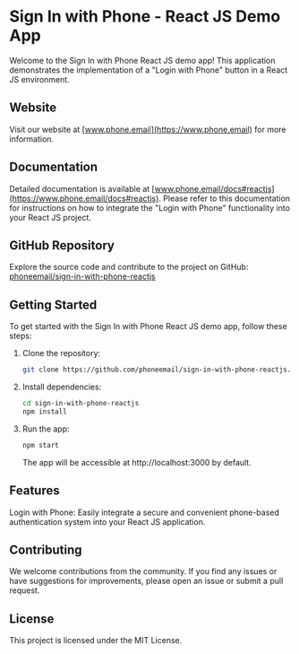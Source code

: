 # Sign In with Phone - React JS Demo App

Welcome to the Sign In with Phone React JS demo app! This application demonstrates the implementation of a "Login with Phone" button in a React JS environment.

## Website

Visit our website at [www.phone.email](https://www.phone.email) for more information.

## Documentation

Detailed documentation is available at [www.phone.email/docs#reactjs](https://www.phone.email/docs#reactjs). Please refer to this documentation for instructions on how to integrate the "Login with Phone" functionality into your React JS project.

## GitHub Repository

Explore the source code and contribute to the project on GitHub: [phoneemail/sign-in-with-phone-reactjs](https://github.com/phoneemail/sign-in-with-phone-reactjs)

## Getting Started

To get started with the Sign In with Phone React JS demo app, follow these steps:

1. Clone the repository:

   ```bash
   git clone https://github.com/phoneemail/sign-in-with-phone-reactjs.git
   ```
   
2. Install dependencies:
    ```bash
    cd sign-in-with-phone-reactjs
    npm install
    ```

3. Run the app:

    ```bash
    npm start
    ```
    The app will be accessible at http://localhost:3000 by default.

 ## Features

Login with Phone: Easily integrate a secure and convenient phone-based authentication system into your React JS application.

 ## Contributing

We welcome contributions from the community. If you find any issues or have suggestions for improvements, please open an issue or submit a pull request.

 ## License

This project is licensed under the MIT License.


